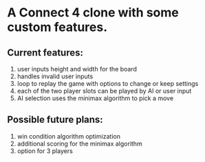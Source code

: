 # A Connect 4 clone with some custom features.


## **Current features**:

1. user inputs height and width for the board
2. handles invalid user inputs
3. loop to replay the game with options to change or keep settings
4. each of the two player slots can be played by AI or user input
5. AI selection uses the minimax algorithm to pick a move


## **Possible future plans**:

1. win condition algorithm optimization
2. additional scoring for the minimax algorithm
3. option for 3 players

